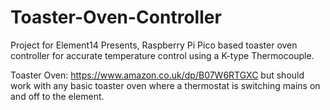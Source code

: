 # Toaster-Oven-Controller

Project for Element14 Presents, Raspberry Pi Pico based toaster oven controller for accurate temperature control using a K-type Thermocouple.

Toaster Oven: https://www.amazon.co.uk/dp/B07W6RTGXC but should work with any basic toaster oven where a thermostat is switching mains on and off to the element.
